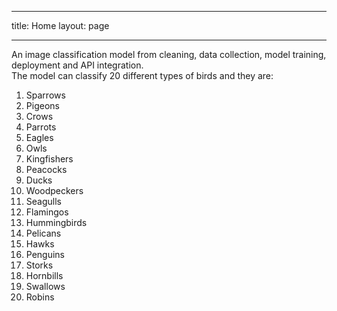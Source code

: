 ***
title: Home
layout: page
***
An image classification model from cleaning, data collection, model training, deployment and API integration.<br/>
The model can classify 20 different types of birds and they are: <br/>
1. Sparrows
2. Pigeons
3. Crows
4. Parrots
5. Eagles
6. Owls
7. Kingfishers
8. Peacocks
9. Ducks
10. Woodpeckers
11. Seagulls
12. Flamingos
13. Hummingbirds
14. Pelicans
15. Hawks
16. Penguins
17. Storks
18. Hornbills
19. Swallows
20. Robins